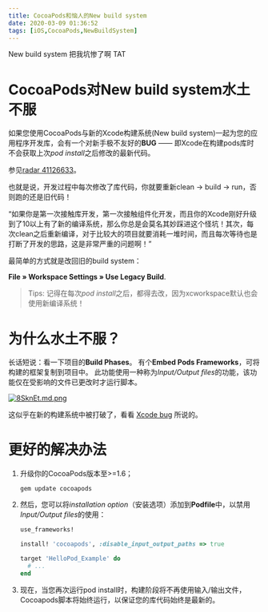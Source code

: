 ```yaml
---
title: CocoaPods和恼人的New build system
date: 2020-03-09 01:36:52
tags: [iOS,CocoaPods,NewBuildSystem]
---
```


<div class="note primary"><p>New build system 把我坑惨了啊 TAT</p></div>

<!-- more -->

# CocoaPods对New build system水土不服

如果您使用CocoaPods与新的Xcode构建系统(New build system)一起为您的应用程序开发库，会有一个对新手极不友好的**BUG** —— 即Xcode在构建pods库时不会获取上次*pod install*之后修改的最新代码。

参见[radar 41126633](https://openradar.appspot.com/41126633)。

 

也就是说，开发过程中每次修改了库代码，你就要重新clean -> build -> run，否则跑的还是旧代码！

“如果你是第一次接触库开发，第一次接触组件化开发，而且你的Xcode刚好升级到了10以上有了新的编译系统，那么你总是会莫名其妙踩进这个怪坑！其次，每次clean之后重新编译，对于比较大的项目就要消耗一堆时间，而且每次等待也是打断了开发的思路，这是非常严重的问题啊！”



最简单的方式就是改回旧的build system：

**File » Workspace Settings » Use Legacy Build**.

> Tips: 记得在每次*pod install*之后，都得去改，因为xcworkspace默认也会使用新编译系统！



# 为什么水土不服？

长话短说：看一下项目的**Build Phases**。 有个**Embed Pods Frameworks**，可将构建的框架复制到项目中。 此功能使用一种称为*Input/Output files*的功能，该功能仅在受影响的文件已更改时才运行脚本。

[![8SknEt.md.png](https://s2.ax1x.com/2020/03/09/8SknEt.md.png)](https://imgchr.com/i/8SknEt)

这似乎在新的构建系统中被打破了，看看 [Xcode bug](https://openradar.appspot.com/41126633) 所说的。



# 更好的解决办法

1. 升级你的CocoaPods版本至>=1.6；

   ```shell
   gem update cocoapods
   ```

2. 然后，您可以将*installation option*（安装选项）添加到**Podfile**中，以禁用*Input/Output files*的使用：

   ```ruby
   use_frameworks!
   
   install! 'cocoapods', :disable_input_output_paths => true
   
   target 'HelloPod_Example' do
     # ...
   end
   ```

3. 现在，当您再次运行pod install时，构建阶段将不再使用输入/输出文件，Cocoapods脚本将始终运行，以保证您的库代码始终是最新的。